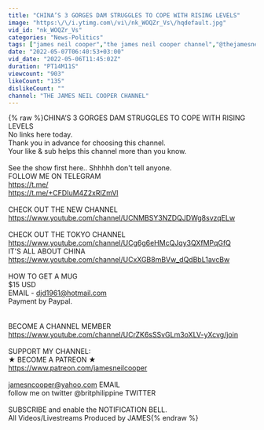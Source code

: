 ```yaml
---
title: "CHINA’S 3 GORGES DAM STRUGGLES TO COPE WITH RISING LEVELS"
image: "https:\/\/i.ytimg.com\/vi\/nk_WOQZr_Vs\/hqdefault.jpg"
vid_id: "nk_WOQZr_Vs"
categories: "News-Politics"
tags: ["james neil cooper","the james neil cooper channel","@thejamesneilcooperchannel"]
date: "2022-05-07T06:40:53+03:00"
vid_date: "2022-05-06T11:45:02Z"
duration: "PT14M11S"
viewcount: "903"
likeCount: "135"
dislikeCount: ""
channel: "THE JAMES NEIL COOPER CHANNEL"
---
```

{% raw %}CHINA’S 3 GORGES DAM STRUGGLES TO COPE WITH RISING LEVELS<br />No links here today.<br />Thank you in advance for choosing this channel.<br />Your like &amp; sub helps this channel more than you know.<br /><br />See the show first here.. Shhhhh don't tell anyone.<br />FOLLOW ME ON TELEGRAM<br /><a rel="nofollow" target="blank" href="https://t.me/">https://t.me/</a><br /><a rel="nofollow" target="blank" href="https://t.me/+CFDIuM4Z2xRlZmVl">https://t.me/+CFDIuM4Z2xRlZmVl</a><br /><br />CHECK OUT THE NEW CHANNEL<br /><a rel="nofollow" target="blank" href="https://www.youtube.com/channel/UCNMBSY3NZDQJDWg8svzqELw">https://www.youtube.com/channel/UCNMBSY3NZDQJDWg8svzqELw</a><br /><br />CHECK OUT THE TOKYO CHANNEL<br /><a rel="nofollow" target="blank" href="https://www.youtube.com/channel/UCg6g6eHMcQJqy3QXfMPqGfQ">https://www.youtube.com/channel/UCg6g6eHMcQJqy3QXfMPqGfQ</a><br />IT'S ALL ABOUT CHINA<br /><a rel="nofollow" target="blank" href="https://www.youtube.com/channel/UCxXGB8mBVw_dQdBbL1avcBw">https://www.youtube.com/channel/UCxXGB8mBVw_dQdBbL1avcBw</a><br /><br />HOW TO GET A MUG <br />$15 USD<br />EMAIL - djd1961@hotmail.com<br />Payment by Paypal.<br /><br /><br />BECOME A CHANNEL MEMBER<br /><a rel="nofollow" target="blank" href="https://www.youtube.com/channel/UCrZK6sSSvGLm3oXLV-yXcvg/join">https://www.youtube.com/channel/UCrZK6sSSvGLm3oXLV-yXcvg/join</a><br /><br />SUPPORT MY CHANNEL:<br />★ BECOME A PATREON ★<br /><a rel="nofollow" target="blank" href="https://www.patreon.com/jamesneilcooper">https://www.patreon.com/jamesneilcooper</a><br /><br />jamesncooper@yahoo.com    EMAIL<br />follow me on twitter @britphilippine TWITTER<br /><br />SUBSCRIBE and enable the NOTIFICATION BELL.<br />All Videos/Livestreams Produced by JAMES{% endraw %}
